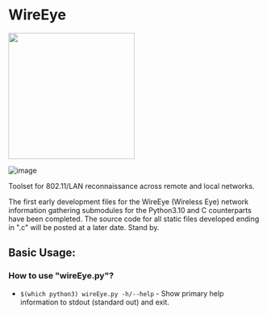 # WireEye
<img src="https://github.com/PlatinumVoyager/WireEye/assets/116006542/c75953b6-3d82-4372-ae36-ea62f4d3bb7d" wdith=250 height=250>

![image](https://github.com/PlatinumVoyager/WireEye/assets/116006542/71263f22-466f-431a-aa05-471dac0e9bda)

Toolset for 802.11/LAN reconnaissance across remote and local networks.

The first early development files for the WireEye (Wireless Eye) network information gathering submodules for the Python3.10 and C counterparts have been completed. The source code for all static files developed ending in ".c" will be posted at a later date. Stand by.

## Basic Usage:
### How to use "wireEye.py"?
* `$(which python3) wireEye.py -h/--help` - Show primary help information to stdout (standard out) and exit.
